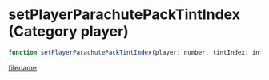 # setPlayerParachutePackTintIndex (Category player)

```js
function setPlayerParachutePackTintIndex(player: number, tintIndex: int): void
```

[filename](setPlayerParachutePackTintIndex_m.md ':include')